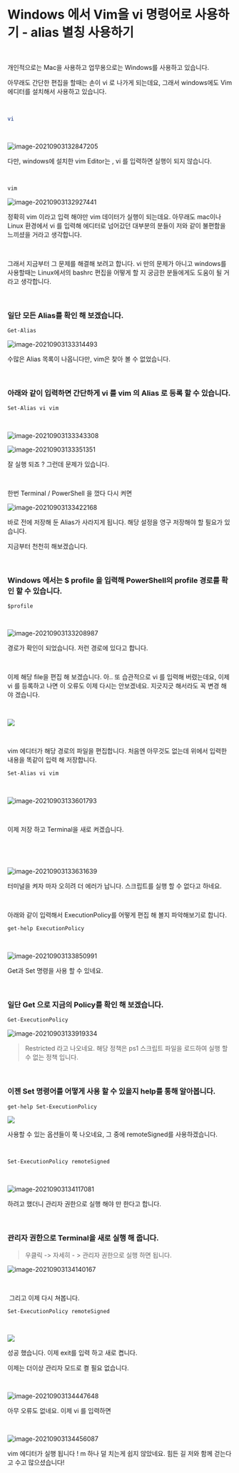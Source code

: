 # Windows 에서 Vim을 vi 명령어로 사용하기 - alias 별칭 사용하기

​	

개인적으로는 Mac을 사용하고 업무용으로는 Windows를 사용하고 있습니다.

아무래도 간단한 편집을 할때는 손이 vi 로 나가게 되는데요, 그래서 windows에도 Vim 에디터를 설치해서 사용하고 있습니다.

​		

```bash
vi
```

​	

![image-20210903132847205](https://raw.githubusercontent.com/Shane-Park/markdownBlog/master/OS/windows/bashrc.assets/image-20210903132847205.png)

다만, windows에 설치한 vim Editor는 , vi 를 입력하면 실행이 되지 않습니다.

​	

```bash
vim
```

![image-20210903132927441](https://raw.githubusercontent.com/Shane-Park/markdownBlog/master/OS/windows/bashrc.assets/image-20210903132927441.png)

정확히 vim 이라고 입력 해야만 vim 데이터가 실행이 되는데요. 아무래도 mac이나 Linux 환경에서 vi 를 입력해 에디터로 넘어갔던 대부분의 분들이 저와 같이 불편함을 느끼셨을 거라고 생각합니다.

​	

그래서 지금부터 그 문제를 해결해 보려고 합니다. vi 만의 문제가 아니고 windows를 사용할때는 Linux에서의 bashrc 편집을 어떻게 할 지 궁금한 분들에게도 도움이 될 거라고 생각합니다.

​		

### 일단 모든 Alias를 확인 해 보겠습니다.

```bash
Get-Alias
```

![image-20210903133314493](https://raw.githubusercontent.com/Shane-Park/markdownBlog/master/OS/windows/bashrc.assets/image-20210903133314493.png)

수많은 Alias 목록이 나옵니다만, vim은 찾아 볼 수 없었습니다.

​	

### 아래와 같이 입력하면 간단하게 vi 를 vim 의 Alias 로 등록 할 수 있습니다.

```bash
Set-Alias vi vim
```

​	

![image-20210903133343308](https://raw.githubusercontent.com/Shane-Park/markdownBlog/master/OS/windows/bashrc.assets/image-20210903133343308.png)

![image-20210903133351351](https://raw.githubusercontent.com/Shane-Park/markdownBlog/master/OS/windows/bashrc.assets/image-20210903133351351.png)

잘 실행 되죠 ? 그런데 문제가 있습니다.

​	

한번 Terminal / PowerShell 을 껐다 다시 켜면

![image-20210903133422168](https://raw.githubusercontent.com/Shane-Park/markdownBlog/master/OS/windows/bashrc.assets/image-20210903133422168.png)

바로 전에 저장해 둔 Alias가 사라지게 됩니다. 해당 설정을 영구 저장해야 할 필요가 있습니다.

지금부터 천천히 해보겠습니다.

​	

### Windows 에서는 $ profile 을 입력해 PowerShell의 profile 경로를 확인 할 수 있습니다.

```
$profile
```

​		

![image-20210903133208987](https://raw.githubusercontent.com/Shane-Park/markdownBlog/master/OS/windows/bashrc.assets/image-20210903133208987.png)

경로가 확인이 되었습니다. 저런 경로에 있다고 합니다.

​	

이제 해당 file을 편집 해 보겠습니다. 아.. 또 습관적으로 vi 를 입력해 버렸는데요, 이제 vi 를 등록하고 나면 이 오류도 이제 다시는 안보겠네요. 지긋지긋 해서라도 꼭 변경 해야 겠습니다.

​	

![](https://raw.githubusercontent.com/Shane-Park/markdownBlog/master/OS/windows/bashrc.assets/image-20210903133541927.png)

​	

vim 에디터가 해당 경로의 파일을 편집합니다. 처음엔 아무것도 없는데 위에서 입력한 내용을 똑같이 입력 해 저장합니다.

```bash
Set-Alias vi vim
```

​	

![image-20210903133601793](https://raw.githubusercontent.com/Shane-Park/markdownBlog/master/OS/windows/bashrc.assets/image-20210903133601793.png)

​	

이제 저장 하고 Terminal을 새로 켜겠습니다.

​	

​	

![image-20210903133631639](https://raw.githubusercontent.com/Shane-Park/markdownBlog/master/OS/windows/bashrc.assets/image-20210903133631639.png)

터미널을 켜자 마자 오히려 더 에러가 납니다. 스크립트를 실행 할 수 없다고 하네요.

​		

아래와 같이 입력해서 ExecutionPolicy를 어떻게 편집 해 볼지 파악해보기로 합니다.

```bash
get-help ExecutionPolicy
```

​	

![image-20210903133850991](https://raw.githubusercontent.com/Shane-Park/markdownBlog/master/OS/windows/bashrc.assets/image-20210903133850991.png)

Get과 Set 명령을 사용 할 수 있네요. 

​	

### 일단 Get 으로 지금의 Policy를 확인 해 보겠습니다.	

```bash
Get-ExecutionPolicy
```



![image-20210903133919334](https://raw.githubusercontent.com/Shane-Park/markdownBlog/master/OS/windows/bashrc.assets/image-20210903133919334.png)

> Restricted 라고 나오네요. 해당 정책은  ps1 스크립트 파일을 로드하여 실행 할 수 없는 정책 입니다.

​	

### 이젠 Set 명령어를 어떻게 사용 할 수 있을지 help를 통해 알아봅니다.

```bash
get-help Set-ExecutionPolicy
```

![](https://raw.githubusercontent.com/Shane-Park/markdownBlog/master/OS/windows/bashrc.assets/image-20210903133936561.png)

사용할 수 있는 옵션들이 쭉 나오네요, 그 중에 remoteSigned를 사용하겠습니다.

​	

```bash
Set-ExecutionPolicy remoteSigned
```

​	

![image-20210903134117081](https://raw.githubusercontent.com/Shane-Park/markdownBlog/master/OS/windows/bashrc.assets/image-20210903134117081.png)

하려고 했더니 관리자 권한으로 실행 해야 만 한다고 합니다.

​	

### 관리자 권한으로 Terminal을 새로 실행 해 줍니다.	

> 우클릭 -> 자세히 - > 관리자 권한으로 실행 하면 됩니다.

![image-20210903134140167](https://raw.githubusercontent.com/Shane-Park/markdownBlog/master/OS/windows/bashrc.assets/image-20210903134140167.png)

​	

​	그리고 이제 다시 쳐봅니다.

```bash
Set-ExecutionPolicy remoteSigned
```

​	

![](https://raw.githubusercontent.com/Shane-Park/markdownBlog/master/OS/windows/bashrc.assets/image-20210903134351779.png)

성공 했습니다. 이제 exit를 입력 하고 새로 켭니다.

이제는 더이상 관리자 모드로 켤 필요 없습니다.

​	

![image-20210903134447648](https://raw.githubusercontent.com/Shane-Park/markdownBlog/master/OS/windows/bashrc.assets/image-20210903134447648.png)

아무 오류도 없네요. 이제 vi 를 입력하면

​	

![image-20210903134456087](https://raw.githubusercontent.com/Shane-Park/markdownBlog/master/OS/windows/bashrc.assets/image-20210903134456087.png)

vim 에디터가 실행 됩니다 ! m 하나 덜 치는게 쉽지 않았네요. 힘든 길 저와 함께 걷는다고 수고 많으셨습니다!

​	

